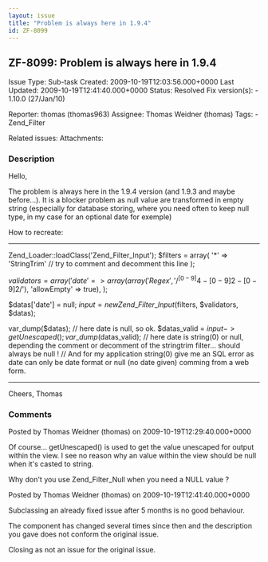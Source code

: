 ```yaml
---
layout: issue
title: "Problem is always here in 1.9.4"
id: ZF-8099
---
```


ZF-8099: Problem is always here in 1.9.4
----------------------------------------

 Issue Type: Sub-task Created: 2009-10-19T12:03:56.000+0000 Last Updated: 2009-10-19T12:41:40.000+0000 Status: Resolved Fix version(s): - 1.10.0 (27/Jan/10)
 
 Reporter:  thomas (thomas963)  Assignee:  Thomas Weidner (thomas)  Tags: - Zend\_Filter
 
 Related issues: 
 Attachments: 
### Description

Hello,

The problem is always here in the 1.9.4 version (and 1.9.3 and maybe before...). It is a blocker problem as null value are transformed in empty string (especially for database storing, where you need often to keep null type, in my case for an optional date for exemple)

How to recreate:

- - - - - -

Zend\_Loader::loadClass('Zend\_Filter\_Input'); $filters = array( '\*' => 'StringTrim' // try to comment and decomment this line );

$validators = array( 'date' => array(array('Regex', '/^[0-9]{4}-[0-9]{2}-[0-9]{2}$/'), 'allowEmpty' => true), );

$datas['date'] = null; $input = new Zend\_Filter\_Input($filters, $validators, $datas);

var\_dump($datas); // here date is null, so ok. $datas\_valid = $input->getUnescaped(); var\_dump($datas\_valid); // here date is string(0) or null, depending the comment or decomment of the stringtrim filter... should always be null ! // And for my application string(0) give me an SQL error as date can only be date format or null (no date given) comming from a web form.

- - - - - -

Cheers, Thomas

 

 

### Comments

Posted by Thomas Weidner (thomas) on 2009-10-19T12:29:40.000+0000

Of course... getUnescaped() is used to get the value unescaped for output within the view. I see no reason why an value within the view should be null when it's casted to string.

Why don't you use Zend\_Filter\_Null when you need a NULL value ?

 

 

Posted by Thomas Weidner (thomas) on 2009-10-19T12:41:40.000+0000

Subclassing an already fixed issue after 5 months is no good behaviour.

The component has changed several times since then and the description you gave does not conform the original issue.

Closing as not an issue for the original issue.

 

 